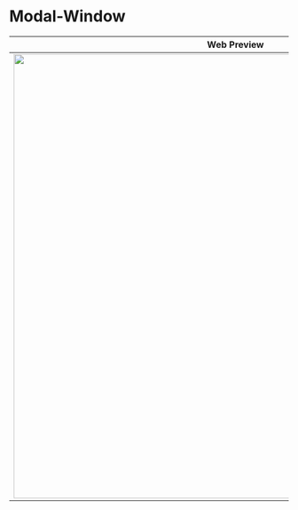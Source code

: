 # Modal-Window


|              Web Preview             |  
| :----------------------------------: | 
| <img src="https://github.com/SalarMahani/Modal-Window/assets/108895916/593fb4f5-83e8-4eef-b25b-f0c8511ebf3f" width="800"></a> |
